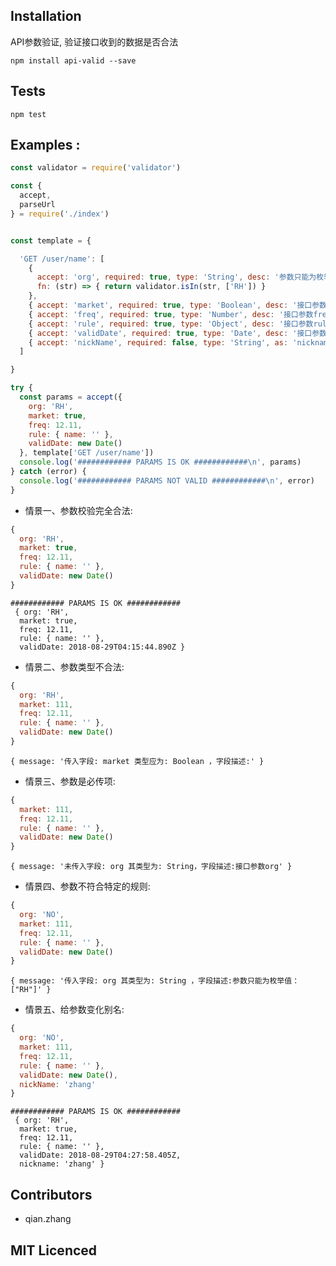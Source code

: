 ## Installation

API参数验证, 验证接口收到的数据是否合法

`npm install api-valid --save`

## Tests

`npm test`

## Examples :

```js
const validator = require('validator')

const {
  accept,
  parseUrl
} = require('./index')


const template = {

  'GET /user/name': [
    { 
      accept: 'org', required: true, type: 'String', desc: '参数只能为枚举值：["RH"]', 
      fn: (str) => { return validator.isIn(str, ['RH']) } 
    },
    { accept: 'market', required: true, type: 'Boolean', desc: '接口参数market' },
    { accept: 'freq', required: true, type: 'Number', desc: '接口参数freq' },
    { accept: 'rule', required: true, type: 'Object', desc: '接口参数rule' },
    { accept: 'validDate', required: true, type: 'Date', desc: '接口参数validDate' },
    { accept: 'nickName', required: false, type: 'String', as: 'nickname', desc: '接口参数nickName' },
  ]

}

try {
  const params = accept({
    org: 'RH',
    market: true,
    freq: 12.11,
    rule: { name: '' },
    validDate: new Date()
  }, template['GET /user/name'])
  console.log('############ PARAMS IS OK ############\n', params)
} catch (error) {
  console.log('############ PARAMS NOT VALID ############\n', error)
}
```

* 情景一、参数校验完全合法:

```js
{
  org: 'RH',
  market: true,
  freq: 12.11,
  rule: { name: '' },
  validDate: new Date()
}
```

```
############ PARAMS IS OK ############
 { org: 'RH',
  market: true,
  freq: 12.11,
  rule: { name: '' },
  validDate: 2018-08-29T04:15:44.890Z }
```


* 情景二、参数类型不合法:

```js
{
  org: 'RH',
  market: 111,
  freq: 12.11,
  rule: { name: '' },
  validDate: new Date()
}
```

```
{ message: '传入字段: market 类型应为: Boolean ，字段描述:' }
```

* 情景三、参数是必传项:

```js
{
  market: 111,
  freq: 12.11,
  rule: { name: '' },
  validDate: new Date()
}
```

```
{ message: '未传入字段: org 其类型为: String，字段描述:接口参数org' }
```

* 情景四、参数不符合特定的规则:

```js
{
  org: 'NO',
  market: 111,
  freq: 12.11,
  rule: { name: '' },
  validDate: new Date()
}
```

```
{ message: '传入字段: org 其类型为: String ，字段描述:参数只能为枚举值：["RH"]' }
```

* 情景五、给参数变化别名:

```js
{
  org: 'NO',
  market: 111,
  freq: 12.11,
  rule: { name: '' },
  validDate: new Date(),
  nickName: 'zhang'
}
```

```
############ PARAMS IS OK ############
 { org: 'RH',
  market: true,
  freq: 12.11,
  rule: { name: '' },
  validDate: 2018-08-29T04:27:58.405Z,
  nickname: 'zhang' }
```

## Contributors

 - qian.zhang

## MIT Licenced

